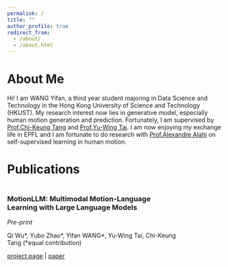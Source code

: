 ```yaml
---
permalink: /
title: ""
author_profile: true
redirect_from: 
  - /about/
  - /about.html
---
```


# About Me<br/>
Hi! I am WANG Yifan, a third year student majoring in Data Science and Technology in the Hong Kong University of Science and Technology (HKUST). My research interest now lies in generative model, especially human motion generation and prediction. Fortunately, I am supervised by [Prof.Chi-Keung Tang](https://cse.hkust.edu.hk/admin/people/faculty/profile/cktang) and [Prof.Yu-Wing Tai](https://yuwingtai.github.io/). I am now enjoying my exchange life in EPFL and I am fortunate to do research with [Prof.Alexandre Alahi](https://people.epfl.ch/alexandre.alahi?lang=en) on self-supervised learning in human motion.

# Publications<br/>

<div style="display: flex; align-items: center; margin-bottom: 20px;">
<!--   <div style="width: 30%; margin-right: 20px;">
    <img src="/images/Cover-FaceDNeRF.gif" style="width: 100%;">
  </div> -->
  <div style="width: 80%;">
    <h3>MotionLLM: Multimodal Motion-Language Learning with Large Language Models</h3>
    <p><em>Pre-print</em></p>
    <p>Qi Wu*, Yubo Zhao*, Yifan WANG*, Yu-Wing Tai, Chi-Keung Tang (*equal contribution)</p>
    <p><a href="https://knoxzhao.github.io/MotionLLM/">project page</a> | <a href="https://arxiv.org/abs/2405.17013v2">paper</a></p>
  </div>
</div>

